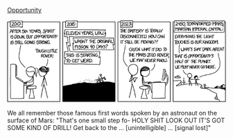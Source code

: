 [Opportunity](https://xkcd.com/1504)

![Opportunity](./random_comic.png)

We all remember those famous first words spoken by an astronaut on the surface of Mars: "That's one small step fo- HOLY SHIT LOOK OUT IT'S GOT SOME KIND OF DRILL! Get back to the ... [unintelligible] ... [signal lost]"

